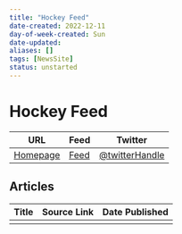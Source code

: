 ```yaml
---
title: "Hockey Feed"
date-created: 2022-12-11
day-of-week-created: Sun
date-updated: 
aliases: []
tags: [NewsSite]
status: unstarted
---
```


# Hockey Feed

| URL          | Feed     | Twitter                                |
| ------------ | -------- | -------------------------------------- |
| [Homepage]() | [Feed]() | [@twitterHandle](https://twitter.com/) | 


## Articles
| Title | Source Link | Date Published |
| ----- | ----------- | -------------- |
|       |             |                |


